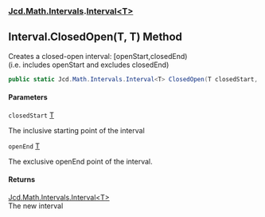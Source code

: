 ### [Jcd.Math.Intervals](Jcd.Math.Intervals.md 'Jcd.Math.Intervals').[Interval&lt;T&gt;](Jcd.Math.Intervals.Interval_T_.md 'Jcd.Math.Intervals.Interval<T>')

## Interval<T>.ClosedOpen(T, T) Method

Creates a closed-open interval: [openStart,closedEnd)  
(i.e. includes openStart and excludes closedEnd)

```csharp
public static Jcd.Math.Intervals.Interval<T> ClosedOpen(T closedStart, T openEnd);
```
#### Parameters

<a name='Jcd.Math.Intervals.Interval_T_.ClosedOpen(T,T).closedStart'></a>

`closedStart` [T](Jcd.Math.Intervals.Interval_T_.md#Jcd.Math.Intervals.Interval_T_.T 'Jcd.Math.Intervals.Interval<T>.T')

The inclusive starting point of the interval

<a name='Jcd.Math.Intervals.Interval_T_.ClosedOpen(T,T).openEnd'></a>

`openEnd` [T](Jcd.Math.Intervals.Interval_T_.md#Jcd.Math.Intervals.Interval_T_.T 'Jcd.Math.Intervals.Interval<T>.T')

The exclusive openEnd point of the interval.

#### Returns
[Jcd.Math.Intervals.Interval&lt;](Jcd.Math.Intervals.Interval_T_.md 'Jcd.Math.Intervals.Interval<T>')[T](Jcd.Math.Intervals.Interval_T_.md#Jcd.Math.Intervals.Interval_T_.T 'Jcd.Math.Intervals.Interval<T>.T')[&gt;](Jcd.Math.Intervals.Interval_T_.md 'Jcd.Math.Intervals.Interval<T>')  
The new interval